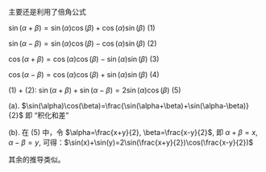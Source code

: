 主要还是利用了倍角公式

$\sin(\alpha+\beta)=\sin(\alpha)\cos(\beta)+\cos(\alpha)\sin(\beta)$      (1)​

$\sin(\alpha-\beta)=\sin(\alpha)\cos(\beta)-\cos(\alpha)\sin(\beta)$      (2)

$\cos(\alpha+\beta)=\cos(\alpha)\cos(\beta)-\sin(\alpha)\sin(\beta)$      (3)

$\cos(\alpha-\beta)=\cos(\alpha)\cos(\beta)+\sin(\alpha)\sin(\beta)$      (4)

(1) + (2): $\sin(\alpha+\beta)+\sin(\alpha-\beta)=2\sin(\alpha)\cos(\beta)$     (5)

(a). $\sin(\alpha)\cos(\beta)=\frac{\sin(\alpha+\beta)+\sin(\alpha-\beta)}{2}$   即 “积化和差”

(b). 在 (5) 中，令 $\alpha=\frac{x+y}{2}, \beta=\frac{x-y}{2}$, 即 $\alpha + \beta = x, \alpha-\beta=y$,   可得：$\sin(x)+\sin(y)=2\sin(\frac{x+y}{2})\cos(\frac{x-y}{2})$

其余的推导类似。

